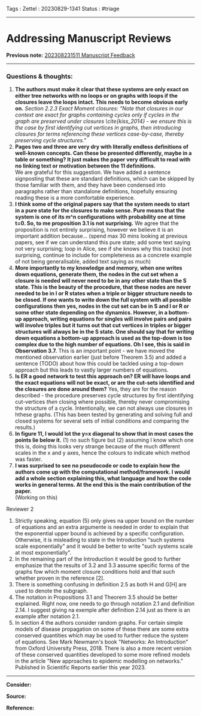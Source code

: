 Tags :
Zettel :  20230829-1341
Status : #triage 

-----

# Addressing Manuscript Reviews

**Previous note:** [202308231511 Manuscript Feedback](202308231511%20Manuscript%20Feedback.md)

-----

### Questions & thoughts:

1. **The authors must make it clear that these systems are only exact on either tree networks with no loops or on graphs with loops if the closures leave the loops intact. This needs to become obvious early on.** 
*Section 2.2.3 Exact Moment closures: "Note that closures in our context are exact for graphs containing cycles only if cycles in the graph are preserved under closures \cite{kiss_2014} - we ensure this is the case by first identifying cut vertices in graphs, then introducing closures for terms referencing these vertices case-by-case, thereby preserving cycle structures."*
2. **Pages two and three are very dry with literally endless definitions of well-known concepts. Can these be presented differently, maybe in a table or something? It just makes the paper very difficult to read with no linking text or motivation between the 11 definitions.**  
We are grateful for this suggestion. We have added a sentence signposting that these are standard definitions, which can be skipped by those familiar with them, and they have been condensed into paragraphs rather than standalone definitions, hopefully ensuring reading these is a more comfortable experience.
1. **I think some of the original papers say that the system needs to start in a pure state for the closures to make sense. Pure means that the system is one of its m^n configurations with probability one at time t=0. So, to me proposition 3.1 is not surprising.**
We agree that the proposition is not entirely surprising, however we believe it is an important addition because... (spend max 30 mins looking at previous papers, see if we can understand this pure state; add some text saying not very surprising; loop in Alice, see if she knows why this tracks) (not surprising, continue to include for completeness as a concrete example of not being generalisable, added text saying as much)
1. **More importantly to my knowledge and memory, when one writes down equations, generate them, the nodes in the cut set when a closure is needed will never need to be in any other state than the S state. This is the beauty of the procedure, that these nodes are never needed to be in I or R states when a triple or bigger structure needs to be closed. If one wants to write down the full system with all possible configurations then yes, nodes in the cut set can be in S and I or R or some other state depending on the dynamics. However, in a bottom-up approach, writing equations for singles will involve pairs and pairs will involve triples but it turns out that cut vertices in triples or bigger structures will always be in the S state. One should say that for writing down equations a bottom-up approach is used as the top-down is too complex due to the high number of equations. Oh I see, this is said in Observation 3.7.** 
This is an important point - we have moved the mentioned observation earlier (just before Theorem 3.5) and added a sentence (TODO) about how this could be tackled using a top-down approach but this leads to vastly larger numbers of equations.
1. **Is ER a good network to test this approach on? ER will have loops and the exact equations will not be exact, or are the cut-sets identified and the closures are done around them?** 
Yes, they are for the reason described - the procedure preserves cycle structures by first identifying cut-vertices _then_ closing where possible, thereby never compromising the structure of a cycle. Intentionally, we can not always use closures in hthese graphs. (This has been tested by generating and solving full and closed systems for several sets of initial conditions and comparing the results.)
1. **In figure 11, I would lot the y=x diagonal to show that in most cases the points lie below it.** 
(1) no such figure but (2) assuming I know which one this is, doing this looks very strange because of the much different scales in the x and y axes, hence the colours to indicate which method was faster.
7. **I was surprised to see no pseudocode or code to explain how the authors come up with the computational method/framework. I would add a whole section explaining this, what language and how the code works in general terms. At the end this is the main contribution of the paper.**  
(Working on this)

Reviewer 2

1. Strictly speaking, equation (5) only gives na upper bound on the number of equations and an extra argumente is needed in order to explain that the exponential upper bound is achieved by a specific configuration. Otherwise, it is misleading to state in the Introduction "such systems scale exponentially" and it would be better to write "such systems scale at most exponentially".
2. In the remaining part of the Introduction it would be good to further emphasize that the results of 3.2 and 3.3 assume specific forms of the graphs fow which moment closure conditions hold and that such whether proven in the reference [2].  
3. There is something confusing in definition 2.5 as both H and G[H] are used to denote the subgraph.  
4. The notation in Propositions 3.1 and Theorem 3.5 should be better explained. Right now, one needs to go through notation 2.1 and definition 2.14. I suggest giving na exemple after definition 2.14 just as there is an example after notation 2.1.  
5. In section 4 the authors consider random graphs. For certain simple models of disease propagation on some of these there are some extra conserved quantities which may be used to further reduce the system of equations. See Mark Newmann's book "Networks: An Introduction" from Oxford University Press, 2018.  There is also a more recent version of these conserved quantities developed to some more refined models in the article "New approaches to epidemic modelling on networks." Published in Scientific Reports earlier this year 2023.  
  

-----
 
**Consider:**


**Source:** 


**Reference:** 
